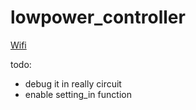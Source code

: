 # lowpower_controller

<a href="https://github.com/aixiwang/lowpower_controller/wiki/Background-Introduction">Wifi</a><br>

todo:
* debug it in really circuit
* enable setting_in function

